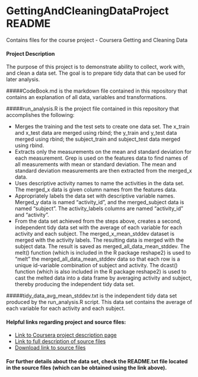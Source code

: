 GettingAndCleaningDataProject README
====================================

Contains files for the course project - Coursera Getting and Cleaning Data


#### Project Description

The purpose of this project is to demonstrate ability to collect, work with, and clean a data set. The goal is to prepare tidy data that can be used for later analysis.

#####CodeBook.md is the markdown file contained in this repository that contains an explanation of all data, variables and transformations.

#####run_analysis.R is the project file contained in this repository that accomplishes the following:
* Merges the training and the test sets to create one data set. The x_train and x_test data are merged using rbind; the y_train and y_test data merged using rbind; the subject_train and subject_test data merged using rbind.
* Extracts only the measurements on the mean and standard deviation for each measurement.  Grep is used on the features data to find names of all measurements with mean or standard deviation.  The mean and standard deviation measurements are then extracted from the merged_x data.
* Uses descriptive activity names to name the activities in the data set.  The merged_x data is given column names from the features data. 
* Appropriately labels the data set with descriptive variable names.  Merged_y data is named “activity_id”, and the merged_subject data is named “subject”. The activity_labels columns are named “activity_id” and “activity”.
* From the data set achieved from the steps above, creates a second, independent tidy data set with the average of each variable for each activity and each subject.  The merged_x_mean_stddev dataset is merged with the activity labels.  The resulting data is merged with the subject data. The result is saved as merged_all_data_mean_stddev.  The melt() function (which is included in the R package reshape2) is used to “melt” the merged_all_data_mean_stddev data so that each row is a unique id-variable combination of subject and activity.  The dcast() function (which is also included in the R package reshape2) is used to cast the melted data into a data frame by averaging activity and subject, thereby producing the independent tidy data set.

#####tidy_data_avg_mean_stddev.txt is the independent tidy data set produced by the run_analysis.R script.  This data set contains the average of each variable for each activity and each subject.


#### Helpful links regarding project and source files:
* [Link to Coursera project description page](https://class.coursera.org/getdata-009/human_grading/view/courses/972587/assessments/3/submissions)
* [Link to full description of source files](http://archive.ics.uci.edu/ml/datasets/Human+Activity+Recognition+Using+Smartphones)
* [Download link to source files](https://d396qusza40orc.cloudfront.net/getdata%2Fprojectfiles%2FUCI%20HAR%20Dataset.zip)
#### For further details about the data set, check the README.txt file located in the source files (which can be obtained using the link above).
